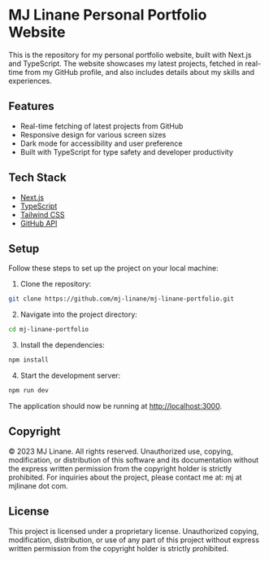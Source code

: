 # MJ Linane Personal Portfolio Website

This is the repository for my personal portfolio website, built with Next.js and TypeScript. The website showcases my latest projects, fetched in real-time from my GitHub profile, and also includes details about my skills and experiences.

## Features

- Real-time fetching of latest projects from GitHub
- Responsive design for various screen sizes
- Dark mode for accessibility and user preference
- Built with TypeScript for type safety and developer productivity

## Tech Stack

- [Next.js](https://nextjs.org/)
- [TypeScript](https://www.typescriptlang.org/)
- [Tailwind CSS](https://tailwindcss.com/)
- [GitHub API](https://docs.github.com/en/rest)

## Setup

Follow these steps to set up the project on your local machine:

1. Clone the repository:

```bash
git clone https://github.com/mj-linane/mj-linane-portfolio.git
```

2. Navigate into the project directory:

```bash
cd mj-linane-portfolio
```

3. Install the dependencies:

```bash
npm install
```

4. Start the development server:

```bash
npm run dev
```

The application should now be running at <http://localhost:3000>.

## Copyright

© 2023 MJ Linane. All rights reserved. Unauthorized use, copying, modification, or distribution of this software and its documentation without the express written permission from the copyright holder is strictly prohibited. For inquiries about the project, please contact me at: mj at mjlinane dot com.

## License

This project is licensed under a proprietary license. Unauthorized copying, modification, distribution, or use of any part of this project without express written permission from the copyright holder is strictly prohibited.
